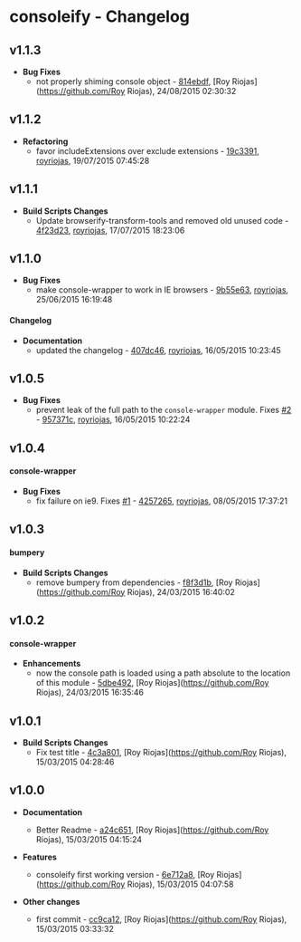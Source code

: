 
# consoleify - Changelog
## v1.1.3
- **Bug Fixes**
  - not properly shiming console object - [814ebdf]( https://github.com/royriojas/consoleify/commit/814ebdf ), [Roy Riojas](https://github.com/Roy Riojas), 24/08/2015 02:30:32

    
## v1.1.2
- **Refactoring**
  - favor includeExtensions over exclude extensions - [19c3391]( https://github.com/royriojas/consoleify/commit/19c3391 ), [royriojas](https://github.com/royriojas), 19/07/2015 07:45:28

    
## v1.1.1
- **Build Scripts Changes**
  - Update browserify-transform-tools and removed old unused code - [4f23d23]( https://github.com/royriojas/consoleify/commit/4f23d23 ), [royriojas](https://github.com/royriojas), 17/07/2015 18:23:06

    
## v1.1.0
- **Bug Fixes**
  - make console-wrapper to work in IE browsers - [9b55e63]( https://github.com/royriojas/consoleify/commit/9b55e63 ), [royriojas](https://github.com/royriojas), 25/06/2015 16:19:48

    
#### Changelog
- **Documentation**
  - updated the changelog - [407dc46]( https://github.com/royriojas/consoleify/commit/407dc46 ), [royriojas](https://github.com/royriojas), 16/05/2015 10:23:45

    
## v1.0.5
- **Bug Fixes**
  - prevent leak of the full path to the `console-wrapper` module. Fixes [#2](https://github.com/royriojas/consoleify/issues/2) - [957371c]( https://github.com/royriojas/consoleify/commit/957371c ), [royriojas](https://github.com/royriojas), 16/05/2015 10:22:24

    
## v1.0.4
#### console-wrapper
- **Bug Fixes**
  - fix failure on ie9. Fixes [#1](https://github.com/royriojas/consoleify/issues/1) - [4257265]( https://github.com/royriojas/consoleify/commit/4257265 ), [royriojas](https://github.com/royriojas), 08/05/2015 17:37:21

    
## v1.0.3
#### bumpery
- **Build Scripts Changes**
  - remove bumpery from dependencies - [f8f3d1b]( https://github.com/royriojas/consoleify/commit/f8f3d1b ), [Roy Riojas](https://github.com/Roy Riojas), 24/03/2015 16:40:02

    
## v1.0.2
#### console-wrapper
- **Enhancements**
  - now the console path is loaded using a path absolute to the location of this module - [5dbe492]( https://github.com/royriojas/consoleify/commit/5dbe492 ), [Roy Riojas](https://github.com/Roy Riojas), 24/03/2015 16:35:46

    
## v1.0.1
- **Build Scripts Changes**
  - Fix test title - [4c3a801]( https://github.com/royriojas/consoleify/commit/4c3a801 ), [Roy Riojas](https://github.com/Roy Riojas), 15/03/2015 04:28:46

    
## v1.0.0
- **Documentation**
  - Better Readme - [a24c651]( https://github.com/royriojas/consoleify/commit/a24c651 ), [Roy Riojas](https://github.com/Roy Riojas), 15/03/2015 04:15:24

    
- **Features**
  - consoleify first working version - [6e712a8]( https://github.com/royriojas/consoleify/commit/6e712a8 ), [Roy Riojas](https://github.com/Roy Riojas), 15/03/2015 04:07:58

    
- **Other changes**
  - first commit - [cc9ca12]( https://github.com/royriojas/consoleify/commit/cc9ca12 ), [Roy Riojas](https://github.com/Roy Riojas), 15/03/2015 03:33:32

    
